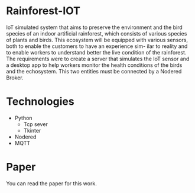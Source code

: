 # Rainforest-IOT

IoT simulated system that aims to preserve the environment and the bird species of an indoor artificial rainforest, which consists of various species of plants and birds. This ecosystem will be equipped with various sensors, both to enable the customers to have an experience sim- ilar to reality and to enable workers to understand better the live condition of the rainforest. The requirements were to create a server that simulates the IoT sensor and a desktop app to help workers monitor the health conditions of the birds and the echosystem. This two entities must be connected by a Nodered Broker.

# Technologies
* Python
  * Tcp sever
  * Tkinter
 * Nodered 
 * MQTT
 
 # Paper 
 You can read the paper for this work.
